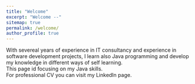 ```yaml
---
title: "Welcome"
excerpt: "Welcome --"
sitemap: true
permalink: /welcome/
author_profile: true
---
```

With severeal years of experience in IT consultancy and experience in software development projects, I learn also Java programming and develop my knowledge in different ways of self learning.<br>
This page id focusing on my Java skills.<br>
For professional CV you can visit my LinkedIn page.
